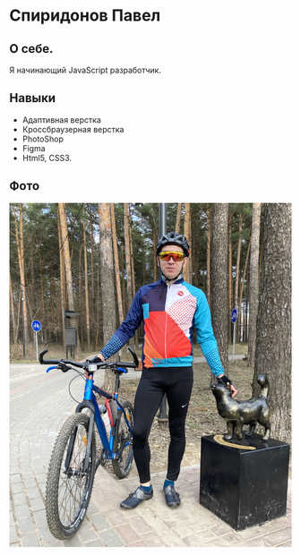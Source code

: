 # Спиридонов Павел

## О себе.

Я начинающий JavaScript разработчик.

## Навыки

* Адаптивная верстка
* Кроссбраузерная верстка
* PhotoShop
* Figma
* Html5, CSS3.

## Фото

![мое фото](/img/MyFoto.jpg)
